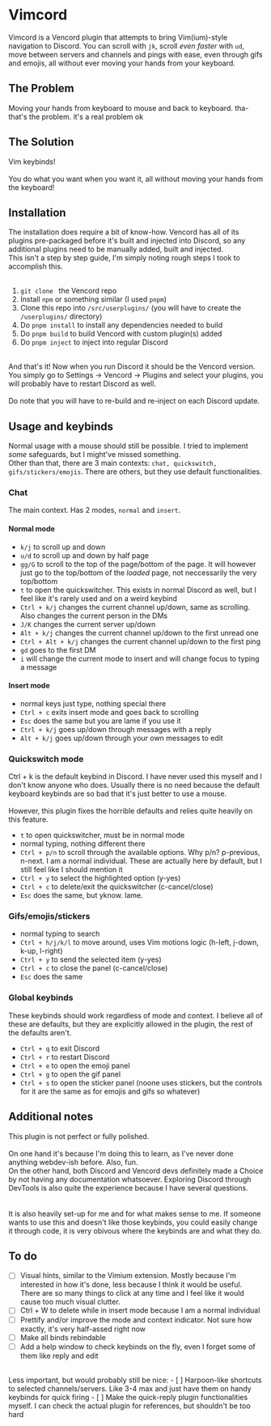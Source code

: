 # Vimcord
Vimcord is a Vencord plugin that attempts to bring Vim(ium)-style navigation to Discord. You can scroll with ```jk```, scroll *even faster* with ```ud```, move between servers and channels and pings with ease, even through gifs and emojis, all without ever moving your hands from your keyboard.

## The Problem
Moving your hands from keyboard to mouse and back to keyboard. tha- that's the problem. it's a real problem ok

## The Solution
Vim keybinds! <br> <br>
You do what you want when you want it, all without moving your hands from the keyboard! <br>

## Installation
The installation does require a bit of know-how. Vencord has all of its plugins pre-packaged before it's built and injected into Discord, so any additional plugins need to be manually added, built and injected. <br>
This isn't a step by step guide, I'm simply noting rough steps I took to accomplish this. <br> <br>

1. ```git clone ``` the Vencord repo
2. Install ```npm``` or something similar (I used ```pnpm```)
3. Clone this repo into ```/src/userplugins/``` (you will have to create the ```/userplugins/``` directory)
4. Do ```pnpm install``` to install any dependencies needed to build
5. Do ```pnpm build``` to build Vencord with custom plugin(s) added
6. Do ```pnpm inject``` to inject into regular Discord
<br>
And that's it! Now when you run Discord it should be the Vencord version. You simply go to Settings -> Vencord -> Plugins and select your plugins, you will probably have to restart Discord as well. <br> <br>
Do note that you will have to re-build and re-inject on each Discord update.

## Usage and keybinds
Normal usage with a mouse should still be possible. I tried to implement *some* safeguards, but I might've missed something. <br>
Other than that, there are 3 main contexts: ```chat, quickswitch, gifs/stickers/emojis```. There are others, but they use default functionalities.

### Chat
The main context. Has 2 modes, ```normal``` and ```insert```.
#### Normal mode
- ```k/j``` to scroll up and down
- ```u/d``` to scroll up and down by half page
- ```gg/G``` to scroll to the top of the page/bottom of the page. It will however just go to the top/bottom of the *loaded* page, not neccessarily the very top/bottom
- ```t``` to open the quickswitcher. This exists in normal Discord as well, but I feel like it's rarely used and on a weird keybind
- ```Ctrl + k/j``` changes the current channel up/down, same as scrolling. Also changes the current person in the DMs
- ```J/K``` changes the current server up/down
- ```Alt + k/j``` changes the current channel up/down to the first unread one
- ```Ctrl + Alt + k/j``` changes the current channel up/down to the first ping
- ```gd``` goes to the first DM
- ```i``` will change the current mode to insert and will change focus to typing a message

#### Insert mode
- normal keys just type, nothing special there
- ```Ctrl + c``` exits insert mode and goes back to scrolling
- ```Esc``` does the same but you are lame if you use it
- ```Ctrl + k/j``` goes up/down through messages with a reply
- ```Alt + k/j``` goes up/down through your own messages to edit

### Quickswitch mode
Ctrl + k is the default keybind in Discord. I have never used this myself and I don't know anyone who does. Usually there is no need because the default keyboard keybinds are so bad that it's just better to use a mouse. <br>
<br>
However, this plugin fixes the horrible defaults and relies quite heavily on this feature.
- ```t``` to open quickswitcher, must be in normal mode
- normal typing, nothing different there
- ```Ctrl + p/n``` to scroll through the available options. Why p/n? p-previous, n-next. I am a normal individual. These are actually here by default, but I still feel like I should mention it
- ```Ctrl + y``` to select the highlighted option (y-yes)
- ```Ctrl + c``` to delete/exit the quickswitcher (c-cancel/close)
- ```Esc``` does the same, but yknow. lame.

### Gifs/emojis/stickers
- normal typing to search
- ```Ctrl + h/j/k/l``` to move around, uses Vim motions logic (h-left, j-down, k-up, l-right)
- ```Ctrl + y``` to send the selected item (y-yes)
- ```Ctrl + c``` to close the panel (c-cancel/close)
- ```Esc``` does the same

### Global keybinds
These keybinds should work regardless of mode and context. I believe all of these are defaults, but they are explicitly allowed in the plugin, the rest of the defaults aren't.
- ```Ctrl + q``` to exit Discord
- ```Ctrl + r``` to restart Discord
- ```Ctrl + e``` to open the emoji panel
- ```Ctrl + g``` to open the gif panel
- ```Ctrl + s``` to open the sticker panel (noone uses stickers, but the controls for it are the same as for emojis and gifs so whatever)


## Additional notes
This plugin is not perfect or fully polished. <br> <br>
On one hand it's because I'm doing this to learn, as I've never done anything webdev-ish before. Also, fun. <br>
On the other hand, both Discord and Vencord devs definitely made a Choice by not having any documentation whatsoever. Exploring Discord through DevTools is also quite the experience because I have several questions.
<br> <br> <br>
It is also heavily set-up for me and for what makes sense to me. If someone wants to use this and doesn't like those keybinds, you could easily change it through code, it is very obivous where the keybinds are and what they do.

## To do
- [ ] Visual hints, similar to the Vimium extension. Mostly because I'm interested in how it's done, less because I think it would be useful. There are so many things to click at any time and I feel like it would cause too much visual clutter.
- [ ] Ctrl + W to delete while in insert mode because I am a normal individual
- [ ] Prettify and/or improve the mode and context indicator. Not sure how exactly, it's very half-assed right now
- [ ] Make all binds rebindable
- [ ] Add a help window to check keybinds on the fly, even I forget some of them like reply and edit
<br>
Less important, but would probably still be nice:
- [ ] Harpoon-like shortcuts to selected channels/servers. Like 3-4 max and just have them on handy keybinds for quick firing
- [ ] Make the quick-reply plugin functionalities myself. I can check the actual plugin for references, but shouldn't be too hard

